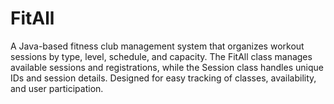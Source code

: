 # FitAll
A Java-based fitness club management system that organizes workout sessions by type, level, schedule, and capacity. The FitAll class manages available sessions and registrations, while the Session class handles unique IDs and session details. Designed for easy tracking of classes, availability, and user participation.
